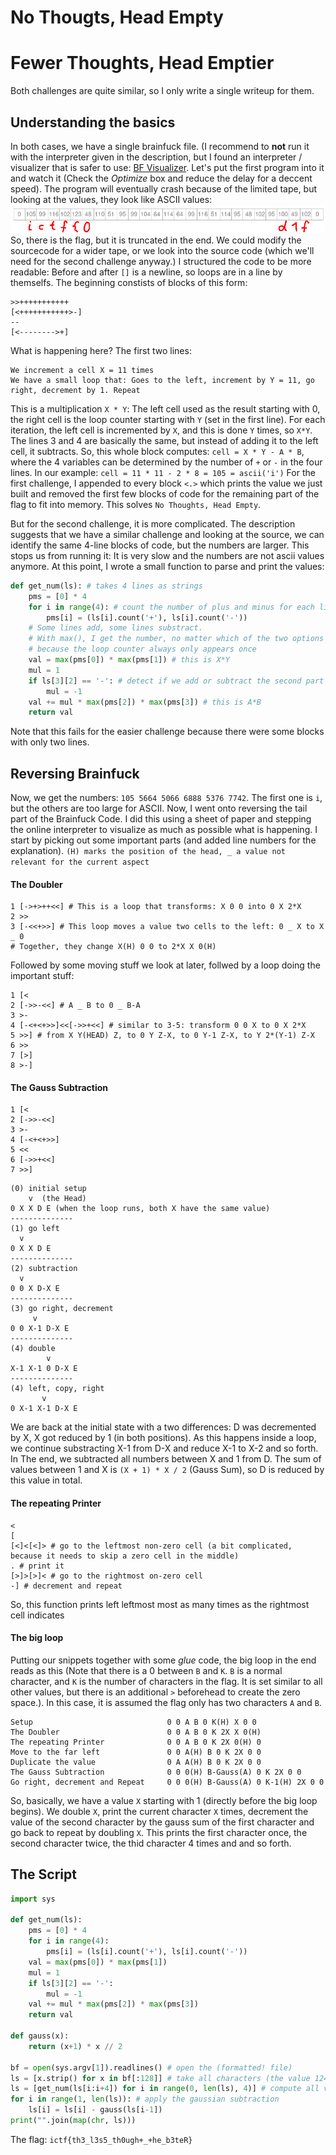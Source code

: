 # No Thougts, Head Empty
# Fewer Thoughts, Head Emptier
Both challenges are quite similar, so I only write a single writeup for them.

## Understanding the basics
In both cases, we have a single brainfuck file. (I recommend to __not__ run it with the interpreter given in the description, but I found an interpreter / visualizer that is safer to use: [BF Visualizer](https://fatiherikli.github.io/brainfuck-visualizer/). Let's put the first program into it and watch it (Check the *Optimize* box and reduce the delay for a deccent speed). The program will eventually crash because of the limited tape, but looking at the values, they look like ASCII values:
![BF1](bf1.jpg)
So, there is the flag, but it is truncated in the end. We could modify the sourcecode for a wider tape, or we look into the source code (which we'll need for the second challenge anyway.) I structured the code to be more readable: Before and after `[]` is a newline, so loops are in a line by themselfs. The beginning constists of blocks of this form:
```
>>+++++++++++
[<+++++++++++>-]
--
[<-------->+]
```
What is happening here? The first two lines:
```
We increment a cell X = 11 times
We have a small loop that: Goes to the left, increment by Y = 11, go right, decrement by 1. Repeat
```
This is a multiplication `X * Y`: The left cell used as the result starting with 0, the right cell is the loop counter starting with `Y` (set in the first line). For each iteration, the left cell is incremented by `X`, and this is done `Y` times, so `X*Y`.
The lines 3 and 4 are basically the same, but instead of adding it to the left cell, it subtracts. So, this whole block computes:
`cell = X * Y - A * B`, where the 4 variables can be determined by the number of `+` or `-` in the four lines. In our example: `cell = 11 * 11 - 2 * 8 = 105 = ascii('i')`
For the first challenge, I appended to every block `<.>` which prints the value we just built and removed the first few blocks of code for the remaining part of the flag to fit into memory. This solves `No Thoughts, Head Empty`.

But for the second challenge, it is more complicated. The description suggests that we have a similar challenge and looking at the source, we can identify the same 4-line blocks of code, but the numbers are larger. This stops us from running it: It is very slow and the numbers are not ascii values anymore. At this point, I wrote a small function to parse and print the values:
```python
def get_num(ls): # takes 4 lines as strings
	pms = [0] * 4
	for i in range(4): # count the number of plus and minus for each line
		pms[i] = (ls[i].count('+'), ls[i].count('-'))
	# Some lines add, some lines substract.
	# With max(), I get the number, no matter which of the two options is used,
	# because the loop counter always only appears once
	val = max(pms[0]) * max(pms[1]) # this is X*Y
	mul = 1
	if ls[3][2] == '-': # detect if we add or subtract the second part
		mul = -1
	val += mul * max(pms[2]) * max(pms[3]) # this is A*B
	return val
```
Note that this fails for the easier challenge because there were some blocks with only two lines.
## Reversing Brainfuck
Now, we get the numbers: `105 5664 5066 6888 5376 7742`. The first one is `i`, but the others are too large for ASCII. Now, I went onto reversing the tail part of the Brainfuck Code. I did this using a sheet of paper and stepping the online interpreter to visualize as much as possible what is happening. I start by picking out some important parts (and added line numbers for the explanation). `(H) marks the position of the head, _ a value not relevant for the current aspect`
#### The Doubler
```
1 [->+>++<<] # This is a loop that transforms: X 0 0 into 0 X 2*X
2 >>
3 [-<<+>>] # This loop moves a value two cells to the left: 0 _ X to X _ 0
# Together, they change X(H) 0 0 to 2*X X 0(H)
```
Followed by some moving stuff we look at later, follwed by a loop doing the important stuff:
```
1 [<
2 [->>-<<] # A _ B to 0 _ B-A
3 >-
4 [-<+<+>>]<<[->>+<<] # similar to 3-5: transform 0 0 X to 0 X 2*X
5 >>] # from X Y(HEAD) Z, to 0 Y Z-X, to 0 Y-1 Z-X, to Y 2*(Y-1) Z-X
6 >>
7 [>]
8 >-]
```


####  The Gauss Subtraction
```
1 [<
2 [->>-<<]
3 >-
4 [-<+<+>>]
5 <<
6 [->>+<<]
7 >>]
```
```
(0) initial setup
    v  (the Head)
0 X X D E (when the loop runs, both X have the same value)
--------------
(1) go left
  v
0 X X D E
--------------
(2) subtraction
  v
0 0 X D-X E
--------------
(3) go right, decrement
     v
0 0 X-1 D-X E
--------------
(4) double
        v
X-1 X-1 0 D-X E
--------------
(4) left, copy, right
       v
0 X-1 X-1 D-X E
```
We are back at the initial state with a two differences:
D was decremented by X, X got reduced by 1 (in both positions). As this happens inside a loop, we continue substracting X-1 from D-X and reduce X-1 to X-2 and so forth. In The end, we subtracted all numbers between X and 1 from D. The sum of values between 1 and X is `(X + 1) * X / 2` (Gauss Sum), so D is reduced by this value in total. 
#### The repeating Printer
```
<
[
[<]<[<]> # go to the leftmost non-zero cell (a bit complicated, because it needs to skip a zero cell in the middle)
. # print it
[>]>[>]< # go to the rightmost on-zero cell
-] # decrement and repeat
```
So, this function prints left leftmost most as many times as the rightmost cell indicates

#### The big loop
Putting our snippets together with some *glue* code, the big loop in the end reads as this (Note that there is a 0 between `B` and `K`. `B` is a normal character, and `K` is the number of characters in the flag. It is set similar to all other values, but there is an additional `>` beforehead to create the zero space.). In this case, it is assumed the flag only has two characters `A` and `B`.
```
Setup                              0 0 A B 0 K(H) X 0 0
The Doubler                        0 0 A B 0 K 2X X 0(H)
The repeating Printer              0 0 A B 0 K 2X 0(H) 0
Move to the far left               0 0 A(H) B 0 K 2X 0 0
Duplicate the value                0 A A(H) B 0 K 2X 0 0
The Gauss Subtraction              0 0 0(H) B-Gauss(A) 0 K 2X 0 0
Go right, decrement and Repeat     0 0 0(H) B-Gauss(A) 0 K-1(H) 2X 0 0
```
So, basically, we have a value `X` starting with 1 (directly before the big loop begins). We double `X`, print the current character `X` times, decrement the value of the second character by the gauss sum of the first character and go back to repeat by doubling `X`. This prints the first character once, the second character twice, the thid character 4 times and and so forth. 

## The Script
```python
import sys

def get_num(ls):
	pms = [0] * 4
	for i in range(4):
		pms[i] = (ls[i].count('+'), ls[i].count('-'))
	val = max(pms[0]) * max(pms[1])
	mul = 1
	if ls[3][2] == '-':
		mul = -1
	val += mul * max(pms[2]) * max(pms[3])
	return val

def gauss(x):
    return (x+1) * x // 2

bf = open(sys.argv[1]).readlines() # open the (formatted! file)
ls = [x.strip() for x in bf[:128]] # take all characters (the value 124 is taken by looking at the source)
ls = [get_num(ls[i:i+4]) for i in range(0, len(ls), 4)] # compute all values
for i in range(1, len(ls)): # apply the gaussian subtraction
    ls[i] = ls[i] - gauss(ls[i-1])
print("".join(map(chr, ls)))
```
The flag: `ictf{th3_l3s5_th0ugh+_+he_b3teR}`


